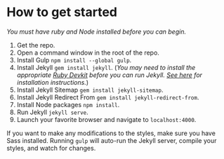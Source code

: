 # How to get started
*You must have ruby and Node installed before you can begin.*

1. Get the repo.
2. Open a command window in the root of the repo.
3. Install Gulp `npm install --global gulp`.
4. Install Jekyll `gem install jekyll`. (*You may need to install the appropriate [Ruby Devkit](http://rubyinstaller.org/downloads) before you can run Jekyll. [See here](https://github.com/oneclick/rubyinstaller/wiki/Development-Kit) for installation instructions.*)
5. Install Jekyll Sitemap `gem install jekyll-sitemap`.
6. Install Jekyll Redirect From `gem install jekyll-redirect-from`.
7. Install Node packages `npm install`.
8. Run Jekyll `jekyll serve`.
9. Launch your favorite browser and navigate to `localhost:4000`.

If you want to make any modifications to the styles, make sure you have Sass installed. Running `gulp` will auto-run the Jekyll server, compile your styles, and watch for changes.
